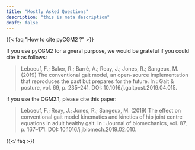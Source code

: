```yaml
---
title: "Mostly Asked Questions"
description: "this is meta description"
draft: false
---
```


{{< faq "How to cite pyCGM2 ?" >}}

If you use pyCGM2 for a gneral purpose, we would be grateful if you could cite it as follows:

> Leboeuf, F.; Baker, R.; Barré, A.; Reay, J.; Jones, R.; Sangeux, M. (2019) The conventional gait model, an open-source implementation that reproduces the past but prepares for the future. In : Gait & posture, vol. 69, p. 235–241. DOI: 10.1016/j.gaitpost.2019.04.015.


if you use the CGM2.1, please cite this paper:

> Leboeuf, F.; Reay, J.; Jones, R.; Sangeux, M. (2019) The effect on conventional gait model kinematics and kinetics of hip joint centre equations in adult healthy gait. In : Journal of biomechanics, vol. 87, p. 167–171. DOI: 10.1016/j.jbiomech.2019.02.010.

{{</ faq >}}
